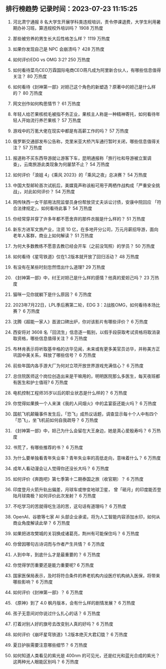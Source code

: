 
## 排行榜趋势 记录时间：2023-07-23 11:15:25
  
  1. 河北肃宁通报 8 名大学生开展学科类违规培训，责令停课退费，大学生利用暑期办补习班，算违规校外培训吗？ 1908 万热度
    
  2. 那些被穷养的男生长大后性格怎么样？ 1119 万热度
    
  3. 如果你发现自己是 NPC 会崩溃吗？ 428 万热度
    
  4. 如何评价EDG vs OMG 3:2? 250 万热度
    
  5. 如何看待菜鸟CEO万霖国际电商CEO蒋凡成为阿里新合伙人，有哪些信息值得关注？ 80 万热度
    
  6. 如何看待《封神第一部》对妲己这个角色的新塑造？原著中的妲己是什么样的？ 80 万热度
    
  7. 网文创作如何构思情节？ 61 万热度
    
  8. 年轻人给芒果核梳毛被指不务正业，果核主人称是一种精神寄托，如何看待年轻人开始流行养芒果核？ 57 万热度
    
  9. 游戏中的万氪大佬在现实中都是有高薪工作的吗？ 57 万热度
    
  10. 俄罗斯交通部发布公告称，克里米亚大桥汽车通行暂时关闭，哪些信息值得关注？ 57 万热度
    
  11. 报道称不买东西导游就让游客下车，昆明通报称「旅行社和导游被立案调查」，云南旅游此类现象为何屡禁不止？ 54 万热度
    
  12. 如何评价「浪姐 4」《乘风 2023》的「乘风之夜」总决赛？ 54 万热度
    
  13. 中国大型邮轮首次试航后，美媒竟声称该船可用于两栖作战构成「严重安全挑战」，对此如何评价？ 54 万热度
    
  14. 网传陕西一女干部用法院监督员身份帮放贷丈夫诉讼讨债，安康中院回应 「符合法律规定」，如何看待此事？ 54 万热度
    
  15. 你经常穿并穿了许多年都不愿舍弃的那件衣服是什么样的？ 51 万热度
    
  16. 新东方进军文旅产业，注资 10 亿，在多地开分公司，万元月薪招导游，面向老年人客群，商业上如何解读？ 51 万热度
    
  17. 为何大多数教练不愿意去教已经会开车（之前没驾照）的学员？ 50 万热度
    
  18. 如何看待《星穹铁道》仅在1.2版本就开放了回归活动？ 48 万热度
    
  19. 有没有在某些时刻忽然悟出什么道理? 29 万热度
    
  20. 《封神第一部》中，纣王对妲己是什么样的感情？他真的爱妲己吗？ 23 万热度
    
  21. 猫咪一见你就躺下是什么原因？ 6 万热度
    
  22. 2023年7月22日，LPL季后赛第二轮，EDG 3：2战胜OMG，如何看待本场比赛？ 6 万热度
    
  23. 沈腾《超能一家人》首波口碑出炉，你对该影片有哪些评价？ 6 万热度
    
  24. 西安将对 3608 名「回流生」信息逐一甄别，以假手段获取考试资格将取消录取资格，哪些信息值得关注？ 6 万热度
    
  25. 布林肯表示将听取基辛格的访华见闻，未来或有更多美官员访华，并称美方正巩固中美关系，释放了哪些信号？ 6 万热度
    
  26. 前些年国内各手游大厂为何对立项开放世界游戏充满信心？ 6 万热度
    
  27. 总住院医师这个岗位创造出来是干嘛用的，明明医院那么多医生，每天夜班都有医生和护士值班? 6 万热度
    
  28. 电机控制工程师35岁以后的职业状态是什么样的？ 6 万热度
    
  29. 你觉得如果换一个人来演《我的人间烟火》中的孟宴臣还能火吗？ 6 万热度
    
  30. 国航飞机颠簸事件发生后，「恐飞」成热议话题，调查显示每十个人中有四个「恐飞」，坐飞机前如何自我疏导？ 6 万热度
    
  31. 《封神第一部》中，妲己为什么会留在大王身边，她是真心爱殷寿吗？ 6 万热度
    
  32. 书荒了，有哪些推荐的书？ 6 万热度
    
  33. 为什么要单独看青年失业率？青年失业率的高低走向，意味着什么？ 6 万热度
    
  34. 成年人看动漫会让人觉得你还没长大吗？ 6 万热度
    
  35. 如何评价《奔跑吧》第七季第十二期泰国之旅（收官期）？ 6 万热度
    
  36. 印度登月火箭升轨出偏差，月球车或惨变地球卫星， 曾「砸月」的印度能否登陆月球南极？如何评价此次发射？ 6 万热度
    
  37. 不吃学习的苦就得吃生活的苦，这句话有道理吗？ 6 万热度
    
  38. OpenAI、谷歌等七家 AI 头部企业承诺，将为人工智能内容添加水印，如何从商业角度解读此举？ 6 万热度
    
  39. 如果把进攻樊城的关羽换成诸葛亮，荆州有可能保住吗？ 6 万热度
    
  40. 你曾因哪句古诗词而与作者产生共情？ 6 万热度
    
  41. 人到中年，到底什么才是最重要的？ 6 万热度
    
  42. 你觉得学历重要还是能力重要呢? 6 万热度
    
  43. 国家医保局表示，及时将符合条件的养老机构内设医疗机构纳入医保，将带来哪些影响？ 6 万热度
    
  44. 如何评价《封神第一部》？ 6 万热度
    
  45. 《原神》到了 4.0 枫丹版本，会有什么样的剧情发展？ 6 万热度
    
  46. 孩子无意间对你说过什么扎心的话？ 6 万热度
    
  47. 打着对别人好的旗号去改变别人真的好吗？ 6 万热度
    
  48. 如何评价《崩坏星穹铁道》1.2版本绝灭大君幻胧？ 6 万热度
    
  49. 夏日护肤需要注意哪些细节？ 6 万热度
    
  50. 如何知道人类看见的紫光是 400nm 的可见光，还是红光和蓝光合成的紫光？这两种光人眼能区别吗？ 6 万热度
    